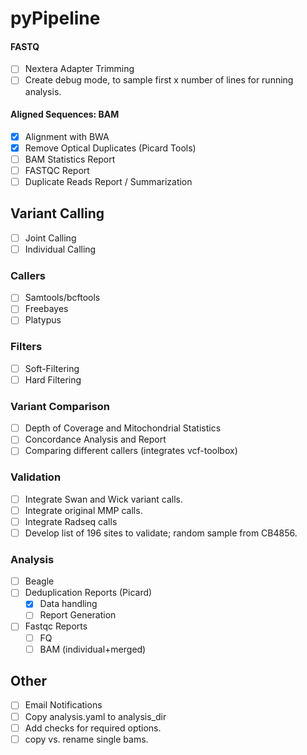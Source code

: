 pyPipeline
=========

#### FASTQ

- [ ] Nextera Adapter Trimming
- [ ] Create debug mode, to sample first x number of lines for running analysis.

#### Aligned Sequences: BAM

- [X] Alignment with BWA
- [X] Remove Optical Duplicates (Picard Tools)
- [ ] BAM Statistics Report
- [ ] FASTQC Report
- [ ] Duplicate Reads Report / Summarization

## Variant Calling

- [ ] Joint Calling
- [ ] Individual Calling

### Callers 

- [ ] Samtools/bcftools
- [ ] Freebayes
- [ ] Platypus

### Filters

- [ ] Soft-Filtering
- [ ] Hard Filtering

### Variant Comparison

- [ ] Depth of Coverage and Mitochondrial Statistics
- [ ] Concordance Analysis and Report
- [ ] Comparing different callers (integrates vcf-toolbox)

### Validation

- [ ] Integrate Swan and Wick variant calls.
- [ ] Integrate original MMP calls.
- [ ] Integrate Radseq calls
- [ ] Develop list of 196 sites to validate; random sample from CB4856.

### Analysis

- [ ] Beagle
- [ ] Deduplication Reports (Picard)
	- [X] Data handling
	- [ ] Report Generation
- [ ] Fastqc Reports
	- [ ] FQ
	- [ ] BAM (individual+merged)

## Other

- [ ] Email Notifications
- [ ] Copy analysis.yaml to analysis_dir
- [ ] Add checks for required options.
- [ ] copy vs. rename single bams.
